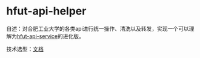# hfut-api-helper

自述：对合肥工业大学的各类api进行统一操作、清洗以及转发，实现一个可以理解为[hfut-api-service](https://github.com/onlineG2/hfut_api_service)的进化版。

技术选型：[文档](https://www.yuque.com/player697/acproject/fm3k6p/edit#PAsS5)
